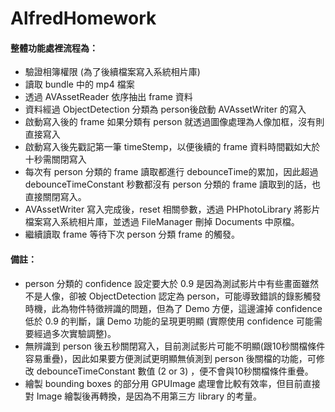 # AlfredHomework

####  整體功能處裡流程為：
* 驗證相簿權限 (為了後續檔案寫入系統相片庫)
* 讀取 bundle 中的 mp4 檔案 
* 透過 AVAssetReader 依序抽出 frame 資料
* 資料經過 ObjectDetection 分類為 person後啟動 AVAssetWriter 的寫入
* 啟動寫入後的 frame 如果分類有 person 就透過圖像處理為人像加框，沒有則直接寫入
* 啟動寫入後先戳記第一筆 timeStemp，以便後續的 frame 資料時間戳如大於十秒需關閉寫入
* 每次有 person 分類的 frame 讀取都進行 debounceTime的累加，因此超過 debounceTimeConstant 秒數都沒有 person 分類的 frame 讀取到的話，也直接關閉寫入。
* AVAssetWriter 寫入完成後，reset 相關參數，透過 PHPhotoLibrary 將影片檔案寫入系統相片庫，並透過 FileManager 刪掉 Documents 中原檔。
* 繼續讀取 frame 等待下次 person 分類 frame 的觸發。

#### 備註：

* person 分類的 confidence 設定要大於 0.9 是因為測試影片中有些畫面雖然不是人像，卻被 ObjectDetection 認定為 person，可能導致錯誤的錄影觸發時機，此為物件特徵辨識的問題，但為了 Demo 方便，這邊濾掉 confidence 低於 0.9 的判斷，讓 Demo 功能的呈現更明顯 (實際使用 confidence 可能需要經過多次實驗調整)。 
* 無辨識到 person 後五秒關閉寫入，目前測試影片可能不明顯(跟10秒關檔條件容易重疊)，因此如果要方便測試更明顯無偵測到 person 後關檔的功能，可修改 debounceTimeConstant 數值 (2 or 3) ，便不會與10秒關檔條件重疊。
* 繪製 bounding boxes 的部分用 GPUImage 處理會比較有效率，但目前直接對 Image 繪製後再轉換，是因為不用第三方 library 的考量。
